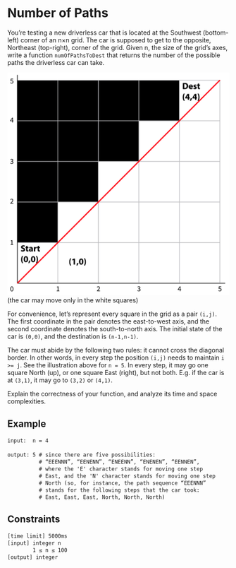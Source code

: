 # Number of Paths

You’re testing a new driverless car that is located at the Southwest (bottom-left) corner of an n×n grid. 
The car is supposed to get to the opposite, Northeast (top-right), corner of the grid. Given n, the size 
of the grid’s axes, write a function `numOfPathsToDest` that returns the number of the possible paths the 
driverless car can take.

![path](../../../../../../assets/numberofpaths/img.png)
(the car may move only in the white squares)

For convenience, let’s represent every square in the grid as a pair `(i,j)`. The first coordinate in the pair 
denotes the east-to-west axis, and the second coordinate denotes the south-to-north axis. The initial state 
of the car is `(0,0)`, and the destination is `(n-1,n-1)`.

The car must abide by the following two rules: it cannot cross the diagonal border. In other words, in every 
step the position `(i,j)` needs to maintain `i >= j`. See the illustration above for `n = 5`. In every step, it may 
go one square North (up), or one square East (right), but not both. E.g. if the car is at `(3,1)`, 
it may go to `(3,2)` or `(4,1)`.

Explain the correctness of your function, and analyze its time and space complexities.

## Example
```
input:  n = 4

output: 5 # since there are five possibilities:
          # “EEENNN”, “EENENN”, “ENEENN”, “ENENEN”, “EENNEN”,
          # where the 'E' character stands for moving one step
          # East, and the 'N' character stands for moving one step
          # North (so, for instance, the path sequence “EEENNN”
          # stands for the following steps that the car took:
          # East, East, East, North, North, North)
```

## Constraints
```
[time limit] 5000ms
[input] integer n
        1 ≤ n ≤ 100
[output] integer
```
